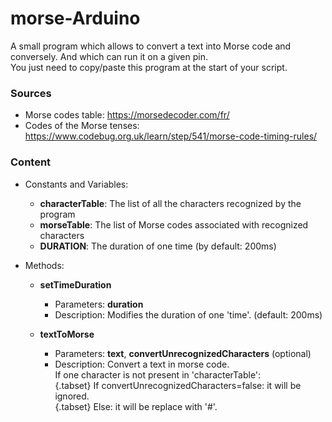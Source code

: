 # morse-Arduino
A small program which allows to convert a text into Morse code and conversely. And which can run it on a given pin.<br>
You just need to copy/paste this program at the start of your script.<br>

### Sources

* Morse codes table: https://morsedecoder.com/fr/
* Codes of the Morse tenses: https://www.codebug.org.uk/learn/step/541/morse-code-timing-rules/

### Content

* Constants and Variables:
  * **characterTable**: The list of all the characters recognized by the program 
  * **morseTable**: The list of Morse codes associated with recognized characters
  * **DURATION**: The duration of one time (by default: 200ms)

* Methods:
  * **setTimeDuration**
    * Parameters: **duration**
    * Description: Modifies the duration of one 'time'. (default: 200ms)

  * **textToMorse**
    * Parameters: **text**, **convertUnrecognizedCharacters** (optional)
    * Description: Convert a text in morse code. <br>
        If one character is not present in 'characterTable': <br>
         {.tabset}  If convertUnrecognizedCharacters=false: it will be ignored. <br>
        {.tabset}  Else: it will be replace with '#'. <br>
